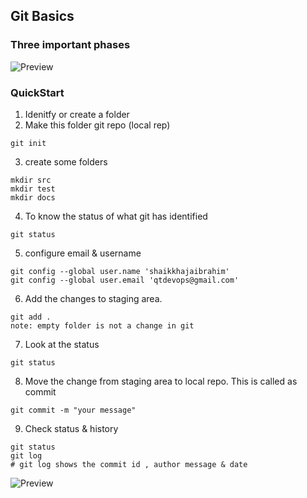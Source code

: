 ## Git Basics

### Three important phases
![Preview](./images/3phase.png)

### QuickStart
1. Idenitfy or create a folder
2. Make this folder git repo (local rep)
```
git init
```
3. create some folders
```
mkdir src
mkdir test
mkdir docs
```
4. To know the status of what git has identified
```
git status
```
5. configure email & username
```
git config --global user.name 'shaikkhajaibrahim'
git config --global user.email 'qtdevops@gmail.com'
```
6. Add the changes to staging area. 
```
git add .
note: empty folder is not a change in git
```
7. Look at the status
```
git status
```
8. Move the change from staging area to local repo. This is called as commit
```
git commit -m "your message"
```
9. Check status & history
```
git status
git log
# git log shows the commit id , author message & date
```
![Preview](./images/3phasewithnotes.png)





